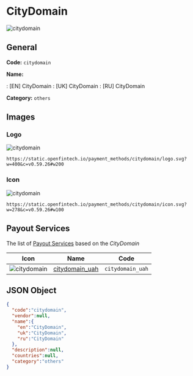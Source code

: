 
# CityDomain 
![citydomain](https://static.openfintech.io/payment_methods/citydomain/logo.svg?w=400&c=v0.59.26#w200)  

## General 
**Code:** `citydomain` 
 
**Name:** 
 
:	[EN] CityDomain 
:	[UK] CityDomain 
:	[RU] CityDomain 
 
**Category:** `others` 
 

## Images 

### Logo 
![citydomain](https://static.openfintech.io/payment_methods/citydomain/logo.svg?w=400&c=v0.59.26#w200)  

```
https://static.openfintech.io/payment_methods/citydomain/logo.svg?w=400&c=v0.59.26#w200
```  

### Icon 
![citydomain](https://static.openfintech.io/payment_methods/citydomain/icon.svg?w=278&c=v0.59.26#w100)  

```
https://static.openfintech.io/payment_methods/citydomain/icon.svg?w=278&c=v0.59.26#w100
```  

## Payout Services 
 
The list of [Payout Services](/payout-services/) based on the _CityDomain_ 

|Icon|Name|Code| 
|:---:|:---:|:---:| 
|![citydomain](https://static.openfintech.io/payout_methods/citydomain/icon.svg?w=278&c=v0.59.26#w40) |[citydomain_uah](/payout-services/citydomain_uah/)|`citydomain_uah`| 
 

## JSON Object 

```json
{
  "code":"citydomain",
  "vendor":null,
  "name":{
    "en":"CityDomain",
    "uk":"CityDomain",
    "ru":"CityDomain"
  },
  "description":null,
  "countries":null,
  "category":"others"
}
```  
